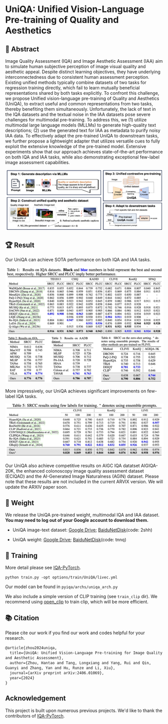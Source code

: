 # UniQA: Unified Vision-Language Pre-training of Quality and Aesthetics

## :loudspeaker: Abstract

Image Quality Assessment (IQA) and Image Aesthetic Assessment (IAA) aim to simulate human subjective perception of image visual quality and aesthetic appeal.
Despite distinct learning objectives, they have underlying interconnectedness due to consistent human assessment perception. Existing unified methods typically combine datasets of two tasks for regression training directly, which fail to learn mutually beneficial representations shared by both tasks explicitly. To confront this challenge, we propose Unified vision-language pre-training of Quality and Aesthetics (UniQA), to extract useful and common representations from two tasks, thereby benefiting them simultaneously. Unfortunately, the lack of text in the IQA datasets and the textual noise in the IAA datasets pose severe challenges for multimodal pre-training. To address this, we (1) utilize multimodal large language models (MLLMs) to generate high-quality text descriptions; (2) use the generated text for IAA  as metadata to purify noisy IAA data. To effectively adapt the pre-trained UniQA to downstream tasks, we further propose a lightweight adapter that utilizes versatile cues to fully exploit the extensive knowledge of the pre-trained model. Extensive experiments show that our approach achieves state-of-the-art performance on both IQA and IAA tasks, while also demonstrating exceptional few-label image assessment capabilities. 


<img src="docs/resources/UniQA_pipeline.jpg">

## :trophy: Result

Our UniQA can achieve SOTA performance on both IQA and IAA tasks.

<img src="docs/resources/UniQA_performance_iqa.jpg">
<img src="docs/resources/UniQA_performance_iaa.jpg">

More impressively, our UniQA achieves significant improvements on few-label IQA tasks.

<img src="docs/resources/UniQA_performance_few_iqa.jpg">

Our UniQA also achieve competitive results on AIGC IQA datatset AIGIQA-20K, the enhanced colonoscopy image quality assessment dataset (ECIQAD) and the AI-Generated Image Naturalness (AGIN) dataset. Please note that these results are not included in the current ARVIX version. We will update the ARXIV paper soon.

## :open_file_folder: Weight
We release the UniQA pre-trained weight, multimodal IQA and IAA dataset.  **You may need to log out of your Google account to download them.**

 - UniQA image-text dataset: [Google Drive](https://drive.google.com/file/d/1I9wjwiDBwxGFOQaMEsxnEuX58SrpoJbe/view?usp=sharing); 
 [BaiduNetDisk](https://pan.baidu.com/s/1DZP8AHC7p3WF62yM58xEqg?pwd=2shh)(code: 2shh)

 - UniQA weight: [Google Drive](https://drive.google.com/file/d/1stL1EqYvjkThGDpfPWRQzvbA780FKM4n/view?usp=sharing); 
 [BaiduNetDisk](https://pan.baidu.com/s/1XB55QtbimMojGDIJ8h8UnA?pwd=tnnq)(code: tnnq)

## 🚀 Training
More detail please see [IQA-PyTorch](https://github.com/chaofengc/IQA-PyTorch).
```
python train.py -opt options/train/UniQA/livec.yml 
```

Our model can be found in `pyiqa/archs/uniqa_arch.py`

We also include a simple version of CLIP training (see `train_clip` dir). We recommend using [open_clip](https://github.com/mlfoundations/open_clip) to train clip, which will be more efficient.

## 📚  Citation
Please cite our work if you find our work and codes helpful for your research.
```
@article{zhou2024uniqa,
  title={UniQA: Unified Vision-Language Pre-training for Image Quality and Aesthetic Assessment},
  author={Zhou, Hantao and Tang, Longxiang and Yang, Rui and Qin, Guanyi and Zhang, Yan and Hu, Runze and Li, Xiu},
  journal={arXiv preprint arXiv:2406.01069},
  year={2024}
}
```

## Acknowledgement

This project is built upon numerous previous projects. We'd like to thank the contributors of [IQA-PyTorch](https://github.com/chaofengc/IQA-PyTorch).